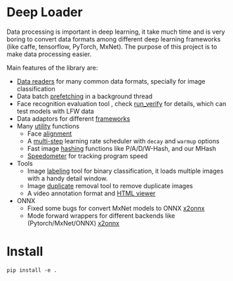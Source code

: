 #  Deep Loader
Data processing is  important in deep learning, it take much time and is very boring to convert data formats among different deep learning frameworks (like caffe, tensorflow, PyTorch, MxNet).
The purpose of this project is to make data processing easier. 

Main features of the library are:
- [Data readers](deeploader/dataset) for many common data formats, specially for image classification
- Data batch [prefetching](deeploader/dataset/prefetcher.py) in a background thread
- Face recognition evaluation tool ,  check [run_verify](deeploader/eval/run_verify.py) for details, which can test models with LFW data
- Data adaptors for different [frameworks](deeploader/plats)
- Many [utility](deeploader/util) functions
  - Face [alignment](deeploader/util/alignment.py)
  - A [multi-step](deeploader/util/lr_schedule.py) learning rate scheduler with `decay` and `warmup` options
  - Fast image [hashing](deeploader/util/hashing) functions like P/A/D/W-Hash, and our MHash
  - [Speedometer](deeploader/util/speedmeter.py) for tracking program speed
- Tools
  - Image [labeling](deeploader/tools/label_img_page.py) tool for binary classification, it loads multiple images with a handy detail window.
  - Image [duplicate](deeploader/tools/dedup.py) removal tool to remove duplicate images
  - A video annotation format and [HTML viewer](deeploader/tools/player.md)
- ONNX
  - Fixed some bugs for convert MxNet models to ONNX [x2onnx](deeploader/x2onnx)
  - Mode forward  wrappers for different backends like (Pytorch/MxNet/ONNX)  [x2onnx](deeploader/x2onnx/backends)



# Install

```shell
pip install -e .
```



